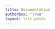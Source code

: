 ```yaml
---
title: Documentation
authorbox: "True"
layout: list-posts
---
```

<style>
.list__item {
	outline: 2px solid var(--list-out);
	border: 1px solid var(--thickborder2); */
	margin-bottom: 2rem;
/*	padding-top: 1rem; */
	padding: 1rem!important;
    border-radius: 4px;
    background-color: var(--author-back);
}

blockquote {
    display: none;
}
</style>